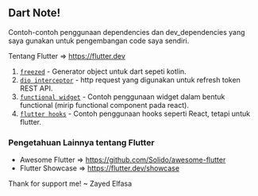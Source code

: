 ## Dart Note!

Contoh-contoh penggunaan dependencies dan dev_dependencies yang saya gunakan untuk pengembangan code saya sendiri.

Tentang Flutter => https://flutter.dev

1. [`freezed`](https://github.com/zayedelfasa/dart_note/tree/master/freezed_object) - Generator object untuk dart sepeti kotlin. 
2. [`dio interceptor`](https://github.com/zayedelfasa/dart_note/tree/master/dio_interceptor) - http request yang digunakan untuk refresh token REST API. 
3. [`functional widget`](https://github.com/zayedelfasa/dart_note/tree/master/functional_widget) - Contoh penggunaan widget dalam bentuk functional (mirip functional component pada react).
4. [`flutter hooks`](https://github.com/zayedelfasa/dart_note/tree/master/hooks) - Contoh penggunaan hooks seperti React, tetapi untuk flutter.

### Pengetahuan Lainnya tentang Flutter

- Awesome Flutter => https://github.com/Solido/awesome-flutter
- Flutter Showcase => https://flutter.dev/showcase

Thank for support me! ~ Zayed Elfasa